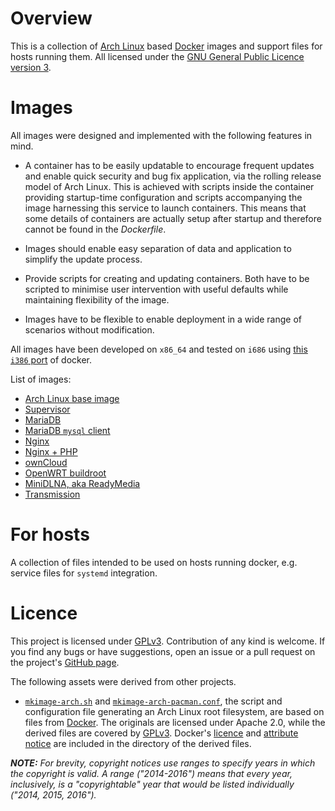 # Overview

This is a collection of [Arch Linux][arch-linux-hp] based [Docker][docker-gh]
images and support files for hosts running them. All licensed under the
[GNU General Public Licence version 3][local-gplv3].


# Images

All images were designed and implemented with the following features in mind.

- A container has to be easily updatable to encourage frequent updates and
  enable quick security and bug fix application, via the rolling release model
  of Arch Linux. This is achieved with scripts inside the container providing
  startup-time configuration and scripts accompanying the image harnessing this
  service to launch containers. This means that some details of containers are
  actually setup after startup and therefore cannot be found in the
  *Dockerfile*.

- Images should enable easy separation of data and application to simplify the
  update process.

- Provide scripts for creating and updating containers. Both have to be scripted
  to minimise user intervention with useful defaults while maintaining
  flexibility of the image.

- Images have to be flexible to enable deployment in a wide range of scenarios
  without modification.

All images have been developed on `x86_64` and tested on `i686` using [this
`i386` port][ztombol-docker-i386] of docker.

List of images:
- [Arch Linux base image][arch-base]
- [Supervisor][arch-supervisor]
- [MariaDB][arch-mariadb]
- [MariaDB `mysql` client][arch-mariadb-client]
- [Nginx][arch-nginx]
- [Nginx + PHP][arch-nginx-php]
- [ownCloud][arch-owncloud]
- [OpenWRT buildroot][arch-openwrt-buildroot]
- [MiniDLNA, aka ReadyMedia][arch-minidlna]
- [Transmission][arch-transmission]


# For hosts

A collection of files intended to be used on hosts running docker, e.g. service
files for `systemd` integration.


# Licence

This project is licensed under [GPLv3][local-gplv3]. Contribution of any kind is
welcome. If you find any bugs or have suggestions, open an issue or a pull
request on the project's [GitHub page][dockerfiles-gh].

The following assets were derived from other projects.

- [`mkimage-arch.sh`][mk-arch] and [`mkimage-arch-pacman.conf`][mk-arch-conf],
  the script and configuration file generating an Arch Linux root filesystem,
  are based on files from [Docker][docker-gh]. The originals are licensed under
  Apache 2.0, while the derived files are covered by [GPLv3][local-gplv3].
  Docker's [licence][docker-licence] and [attribute notice][docker-notice] are
  included in the directory of the derived files.

***NOTE:*** *For brevity, copyright notices use ranges to specify years in which
the copyright is valid. A range ("2014-2016") means that every year,
inclusively, is a "copyrightable" year that would be listed individually ("2014,
2015, 2016").*


<!-- References -->

[arch-linux-hp]: https://archlinux.org
[docker-gh]: https://github.com/dotcloud/docker
[local-gplv3]: COPYING
[dockerfiles-gh]: https://github.com/ztombol/dockerfiles
[mk-arch]: arch-base/mkimage-arch.sh
[mk-arch-conf]: arch-base/mkimage-arch-pacman.conf
[docker-licence]: arch-base/Docker-LICENCE
[docker-notice]: arch-base/Docker-NOTICE

[ztombol-docker-i386]: https://github.com/ztombol/docker/tree/feat-386-support
[arch-base]: arch-base
[arch-mariadb]: arch-mariadb
[arch-mariadb-client]: arch-mariadb-client
[arch-minidlna]: arch-minidlna
[arch-nginx]: arch-nginx
[arch-nginx-php]: arch-nginx-php
[arch-openwrt-buildroot]: arch-openwrt-buildroot
[arch-owncloud]: arch-owncloud
[arch-supervisor]: arch-supervisor
[arch-transmission]: arch-transmission

